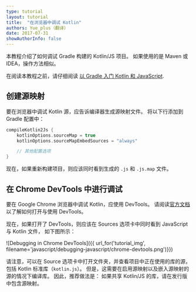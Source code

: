 ```yaml
---
type: tutorial
layout: tutorial
title:  "在浏览器中调试 Kotlin"
authors: Yue_plus（翻译）
date: 2017-07-31
showAuthorInfo: false
---
```


本教程介绍了如何调试 Gradle 构建的 Kotlin/JS 项目。
如果使用的是 Maven 或 IDEA，操作方法相似。

在阅读本教程之前，请仔细阅读
[以 Gradle 入门 Kotlin 和 JavaScript](http://www.kotlincn.net/docs/tutorials/javascript/getting-started-gradle/getting-started-with-gradle.html).


## 创建源映射

要在浏览器中调试 Kotlin 源，应告诉编译器生成源映射文件。
将以下行添加到 Gradle 配置中：

<div class="sample" markdown="1" theme="idea" mode="groovy">

``` groovy
compileKotlin2Js {
    kotlinOptions.sourceMap = true
    kotlinOptions.sourceMapEmbedSources = "always"

    // 其他配置选项
} 
```

</div>

现在，如果重新构建项目，则应该同时看到生成的 `.js` 和 `.js.map` 文件。


## 在 Chrome DevTools 中进行调试

要在 Google Chrome 浏览器中调试 Kotlin，应使用 DevTools。
请阅读[官方文档](https://developer.chrome.com/devtools)
以了解如何打开与使用 DevTools。

现在，如果打开了 DevTools，则应该在 Sources 选项卡中同时看到 JavaScript 与 Kotlin 文件，
如下图所示：

![Debugging in Chrome DevTools]({{ url_for('tutorial_img', filename='javascript/debugging-javascript/chrome-devtools.png')}})

请注意，可以在 Source 选项卡中打开文件夹，并查看项目中正在使用的库的源，
包括 Kotlin 标准库（`kotlin.js`）。
但是，这需要在启用源映射以及嵌入源映射的源的情况下编译库。
因此，推荐做法是：
如果共享 Kotlin/JS 的库，请在发行版中包含源映射。
